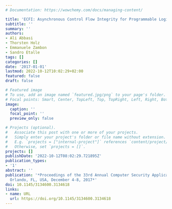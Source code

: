 ```yaml
---
# Documentation: https://wowchemy.com/docs/managing-content/

title: 'ECFI: Asynchronous Control Flow Integrity for Programmable Logic Controllers'
subtitle: ''
summary: ''
authors:
- Ali Abbasi
- Thorsten Holz
- Emmanuele Zambon
- Sandro Etalle
tags: []
categories: []
date: '2017-01-01'
lastmod: 2022-10-12T10:02:29+02:00
featured: false
draft: false

# Featured image
# To use, add an image named `featured.jpg/png` to your page's folder.
# Focal points: Smart, Center, TopLeft, Top, TopRight, Left, Right, BottomLeft, Bottom, BottomRight.
image:
  caption: ''
  focal_point: ''
  preview_only: false

# Projects (optional).
#   Associate this post with one or more of your projects.
#   Simply enter your project's folder or file name without extension.
#   E.g. `projects = ["internal-project"]` references `content/project/deep-learning/index.md`.
#   Otherwise, set `projects = []`.
projects: []
publishDate: '2022-10-12T08:02:29.721895Z'
publication_types:
- '1'
abstract: ''
publication: '*Proceedings of the 33rd Annual Computer Security Applications Conference,
  Orlando, FL, USA, December 4-8, 2017*'
doi: 10.1145/3134600.3134618
links:
- name: URL
  url: https://doi.org/10.1145/3134600.3134618
---
```

